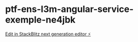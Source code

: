 # ptf-ens-l3m-angular-service-exemple-ne4jbk

[Edit in StackBlitz next generation editor ⚡️](https://stackblitz.com/~/github.com/l3miage-grasiaa/ptf-ens-l3m-angular-service-exemple-ne4jbk)